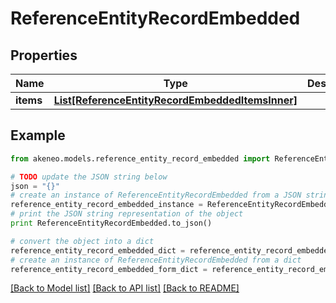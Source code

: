 # ReferenceEntityRecordEmbedded


## Properties
Name | Type | Description | Notes
------------ | ------------- | ------------- | -------------
**items** | [**List[ReferenceEntityRecordEmbeddedItemsInner]**](ReferenceEntityRecordEmbeddedItemsInner.md) |  | [optional] 

## Example

```python
from akeneo.models.reference_entity_record_embedded import ReferenceEntityRecordEmbedded

# TODO update the JSON string below
json = "{}"
# create an instance of ReferenceEntityRecordEmbedded from a JSON string
reference_entity_record_embedded_instance = ReferenceEntityRecordEmbedded.from_json(json)
# print the JSON string representation of the object
print ReferenceEntityRecordEmbedded.to_json()

# convert the object into a dict
reference_entity_record_embedded_dict = reference_entity_record_embedded_instance.to_dict()
# create an instance of ReferenceEntityRecordEmbedded from a dict
reference_entity_record_embedded_form_dict = reference_entity_record_embedded.from_dict(reference_entity_record_embedded_dict)
```
[[Back to Model list]](../README.md#documentation-for-models) [[Back to API list]](../README.md#documentation-for-api-endpoints) [[Back to README]](../README.md)


